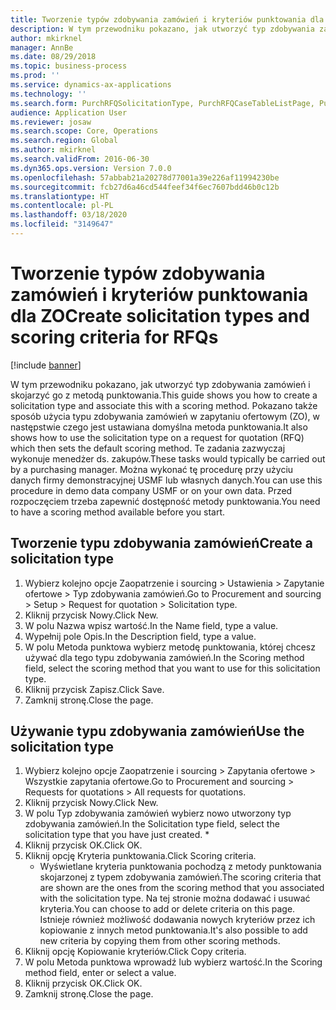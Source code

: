 ```yaml
---
title: Tworzenie typów zdobywania zamówień i kryteriów punktowania dla ZO
description: W tym przewodniku pokazano, jak utworzyć typ zdobywania zamówień i skojarzyć go z metodą punktowania.
author: mkirknel
manager: AnnBe
ms.date: 08/29/2018
ms.topic: business-process
ms.prod: ''
ms.service: dynamics-ax-applications
ms.technology: ''
ms.search.form: PurchRFQSolicitationType, PurchRFQCaseTableListPage, PurchCreateRFQCase, PurchRFQCaseTable, PurchRFQScoringRFQCaseCriteria, PurchRFQScoringCriteriaCopy
audience: Application User
ms.reviewer: josaw
ms.search.scope: Core, Operations
ms.search.region: Global
ms.author: mkirknel
ms.search.validFrom: 2016-06-30
ms.dyn365.ops.version: Version 7.0.0
ms.openlocfilehash: 57abbab21a20278d77001a39e226af11994230be
ms.sourcegitcommit: fcb27d6a46cd544feef34f6ec7607bdd46b0c12b
ms.translationtype: HT
ms.contentlocale: pl-PL
ms.lasthandoff: 03/18/2020
ms.locfileid: "3149647"
---
```

# <a name="create-solicitation-types-and-scoring-criteria-for-rfqs"></a><span data-ttu-id="7e7e3-103">Tworzenie typów zdobywania zamówień i kryteriów punktowania dla ZO</span><span class="sxs-lookup"><span data-stu-id="7e7e3-103">Create solicitation types and scoring criteria for RFQs</span></span>

[!include [banner](../../includes/banner.md)]

<span data-ttu-id="7e7e3-104">W tym przewodniku pokazano, jak utworzyć typ zdobywania zamówień i skojarzyć go z metodą punktowania.</span><span class="sxs-lookup"><span data-stu-id="7e7e3-104">This guide shows you how to create a solicitation type and associate this with a scoring method.</span></span> <span data-ttu-id="7e7e3-105">Pokazano także sposób użycia typu zdobywania zamówień w zapytaniu ofertowym (ZO), w następstwie czego jest ustawiana domyślna metoda punktowania.</span><span class="sxs-lookup"><span data-stu-id="7e7e3-105">It also shows how to use the solicitation type on a request for quotation (RFQ) which then sets the default scoring method.</span></span> <span data-ttu-id="7e7e3-106">Te zadania zazwyczaj wykonuje menedżer ds. zakupów.</span><span class="sxs-lookup"><span data-stu-id="7e7e3-106">These tasks would typically be carried out by a purchasing manager.</span></span> <span data-ttu-id="7e7e3-107">Można wykonać tę procedurę przy użyciu danych firmy demonstracyjnej USMF lub własnych danych.</span><span class="sxs-lookup"><span data-stu-id="7e7e3-107">You can use this procedure in demo data company USMF or on your own data.</span></span> <span data-ttu-id="7e7e3-108">Przed rozpoczęciem trzeba zapewnić dostępność metody punktowania.</span><span class="sxs-lookup"><span data-stu-id="7e7e3-108">You need to have a scoring method available before you start.</span></span>


## <a name="create-a-solicitation-type"></a><span data-ttu-id="7e7e3-109">Tworzenie typu zdobywania zamówień</span><span class="sxs-lookup"><span data-stu-id="7e7e3-109">Create a solicitation type</span></span>
1. <span data-ttu-id="7e7e3-110">Wybierz kolejno opcje Zaopatrzenie i sourcing > Ustawienia > Zapytanie ofertowe > Typ zdobywania zamówień.</span><span class="sxs-lookup"><span data-stu-id="7e7e3-110">Go to Procurement and sourcing > Setup > Request for quotation > Solicitation type.</span></span>
2. <span data-ttu-id="7e7e3-111">Kliknij przycisk Nowy.</span><span class="sxs-lookup"><span data-stu-id="7e7e3-111">Click New.</span></span>
3. <span data-ttu-id="7e7e3-112">W polu Nazwa wpisz wartość.</span><span class="sxs-lookup"><span data-stu-id="7e7e3-112">In the Name field, type a value.</span></span>
4. <span data-ttu-id="7e7e3-113">Wypełnij pole Opis.</span><span class="sxs-lookup"><span data-stu-id="7e7e3-113">In the Description field, type a value.</span></span>
5. <span data-ttu-id="7e7e3-114">W polu Metoda punktowa wybierz metodę punktowania, której chcesz używać dla tego typu zdobywania zamówień.</span><span class="sxs-lookup"><span data-stu-id="7e7e3-114">In the Scoring method field, select the scoring method that you want to use for this solicitation type.</span></span>
6. <span data-ttu-id="7e7e3-115">Kliknij przycisk Zapisz.</span><span class="sxs-lookup"><span data-stu-id="7e7e3-115">Click Save.</span></span>
7. <span data-ttu-id="7e7e3-116">Zamknij stronę.</span><span class="sxs-lookup"><span data-stu-id="7e7e3-116">Close the page.</span></span>

## <a name="use-the-solicitation-type"></a><span data-ttu-id="7e7e3-117">Używanie typu zdobywania zamówień</span><span class="sxs-lookup"><span data-stu-id="7e7e3-117">Use the solicitation type</span></span>
1. <span data-ttu-id="7e7e3-118">Wybierz kolejno opcje Zaopatrzenie i sourcing > Zapytania ofertowe > Wszystkie zapytania ofertowe.</span><span class="sxs-lookup"><span data-stu-id="7e7e3-118">Go to Procurement and sourcing > Requests for quotations > All requests for quotations.</span></span>
2. <span data-ttu-id="7e7e3-119">Kliknij przycisk Nowy.</span><span class="sxs-lookup"><span data-stu-id="7e7e3-119">Click New.</span></span>
3. <span data-ttu-id="7e7e3-120">W polu Typ zdobywania zamówień wybierz nowo utworzony typ zdobywania zamówień.</span><span class="sxs-lookup"><span data-stu-id="7e7e3-120">In the Solicitation type field, select the solicitation type that you have just created.</span></span> 
    *   
4. <span data-ttu-id="7e7e3-121">Kliknij przycisk OK.</span><span class="sxs-lookup"><span data-stu-id="7e7e3-121">Click OK.</span></span>
5. <span data-ttu-id="7e7e3-122">Kliknij opcję Kryteria punktowania.</span><span class="sxs-lookup"><span data-stu-id="7e7e3-122">Click Scoring criteria.</span></span>
    * <span data-ttu-id="7e7e3-123">Wyświetlane kryteria punktowania pochodzą z metody punktowania skojarzonej z typem zdobywania zamówień.</span><span class="sxs-lookup"><span data-stu-id="7e7e3-123">The scoring criteria that are shown are the ones from the scoring method that you associated with the solicitation type.</span></span> <span data-ttu-id="7e7e3-124">Na tej stronie można dodawać i usuwać kryteria.</span><span class="sxs-lookup"><span data-stu-id="7e7e3-124">You can choose to add or delete criteria on this page.</span></span> <span data-ttu-id="7e7e3-125">Istnieje również możliwość dodawania nowych kryteriów przez ich kopiowanie z innych metod punktowania.</span><span class="sxs-lookup"><span data-stu-id="7e7e3-125">It's also possible to add new criteria by copying them from other scoring methods.</span></span>  
6. <span data-ttu-id="7e7e3-126">Kliknij opcję Kopiowanie kryteriów.</span><span class="sxs-lookup"><span data-stu-id="7e7e3-126">Click Copy criteria.</span></span>
7. <span data-ttu-id="7e7e3-127">W polu Metoda punktowa wprowadź lub wybierz wartość.</span><span class="sxs-lookup"><span data-stu-id="7e7e3-127">In the Scoring method field, enter or select a value.</span></span>
8. <span data-ttu-id="7e7e3-128">Kliknij przycisk OK.</span><span class="sxs-lookup"><span data-stu-id="7e7e3-128">Click OK.</span></span>
9. <span data-ttu-id="7e7e3-129">Zamknij stronę.</span><span class="sxs-lookup"><span data-stu-id="7e7e3-129">Close the page.</span></span>

